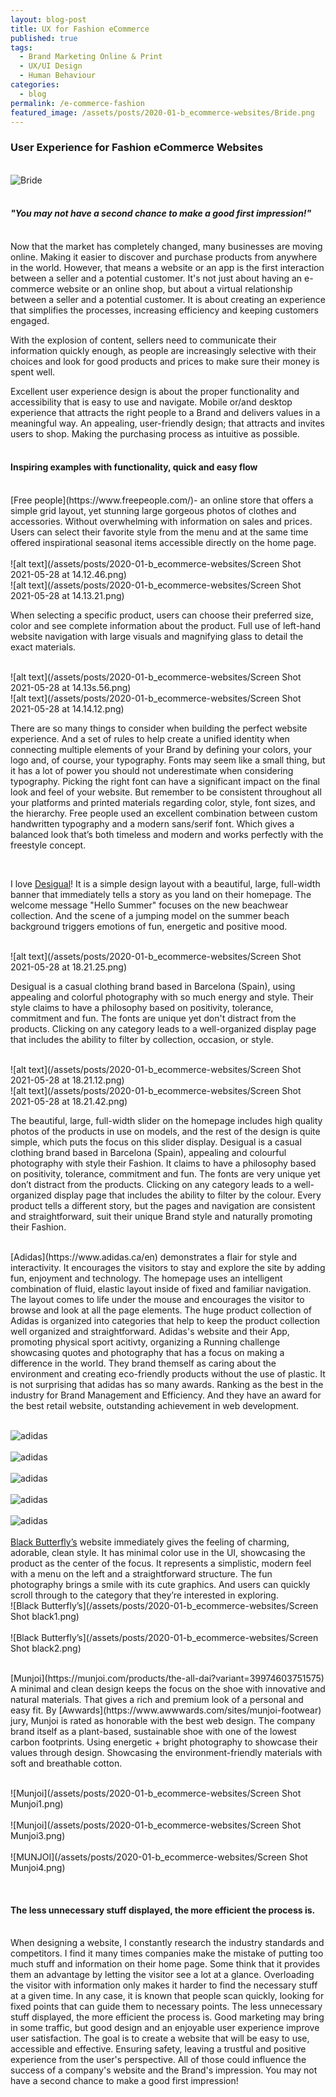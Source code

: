 ```yaml
---
layout: blog-post
title: UX for Fashion eCommerce 
published: true
tags: 
  - Brand Marketing Online & Print
  - UX/UI Design
  - Human Behaviour
categories:
  - blog
permalink: /e-commerce-fashion
featured_image: /assets/posts/2020-01-b_ecommerce-websites/Bride.png
---
```




### User Experience for Fashion eCommerce Websites

<br> ![Bride](/assets/posts/2020-01-b_ecommerce-websites/Bride.png)<br>
<br>

#### *"You may not have a second chance to make a good first impression!"*
<br>
Now that the market has completely changed, many businesses are moving online. Making it easier to discover and purchase products from anywhere in the world. However, that means a website or an app is the first interaction between a seller and a potential customer. It's not just about having an e-commerce website or an online shop, but about a virtual relationship between a seller and a potential customer. It is about creating an experience that simplifies the processes, increasing efficiency and keeping customers engaged. 

With the explosion of content, sellers need to communicate their information quickly enough, as people are increasingly selective with their choices and look for good products and prices to make sure their money is spent well.  

Excellent user experience design is about the proper functionality and accessibility that is easy to use and navigate. Mobile or/and desktop experience that attracts the right people to a Brand and delivers values in a meaningful way. 
An appealing, user-friendly design; that attracts and invites users to shop. Making the purchasing process as intuitive as possible. 
<br>
<br>

#### Inspiring examples with functionality, quick and easy flow 

<br>
 [Free people](https://www.freepeople.com/)- an online store that offers a simple grid layout, yet stunning large gorgeous photos of clothes and accessories. Without overwhelming with information on sales and prices. 
Users can select their favorite style from the menu and at the same time offered inspirational seasonal items accessible directly on the home page.  
<br>
<br>![alt text](/assets/posts/2020-01-b_ecommerce-websites/Screen Shot 2021-05-28 at 14.12.46.png)
<br>![alt text](/assets/posts/2020-01-b_ecommerce-websites/Screen Shot 2021-05-28 at 14.13.21.png)
<br>


When selecting a specific product, users can choose their preferred size, color and see complete information about the product. 
Full use of left-hand website navigation with large visuals and magnifying glass to detail the exact materials. 

<br>![alt text](/assets/posts/2020-01-b_ecommerce-websites/Screen Shot 2021-05-28 at 14.13s.56.png)
<br>![alt text](/assets/posts/2020-01-b_ecommerce-websites/Screen Shot 2021-05-28 at 14.14.12.png)

  There are so many things to consider when building the perfect website experience. And a set of rules to help create a unified identity when connecting multiple elements of your Brand by defining your colors, your logo and, of course, your typography. 
Fonts may seem like a small thing, but it has a lot of power you should not underestimate when considering typography. Picking the right font can have a significant impact on the final look and feel of your website. But remember to be consistent throughout all your platforms and printed materials regarding color, style, font sizes, and the hierarchy. 
Free people used an excellent combination between custom handwritten typography and a modern sans/serif font. Which gives a balanced look that’s both timeless and modern and works perfectly with the freestyle concept.

<br>

I love [Desigual](https://www.desigual.com/en_CA/)! It is a simple design layout with a beautiful, large, full-width banner that immediately tells a story as you land on their homepage. The welcome message "Hello Summer" focuses on the new beachwear collection. And the scene of a jumping model on the summer beach background triggers emotions of fun, energetic and positive mood. 

<br>![alt text](/assets/posts/2020-01-b_ecommerce-websites/Screen Shot 2021-05-28 at 18.21.25.png)

Desigual is a casual clothing brand based in Barcelona (Spain), using appealing and colorful photography with so much energy and style. 
Their style claims to have a philosophy based on positivity, tolerance, commitment and fun. The fonts are unique yet don't distract from the products. Clicking on any category leads to a well-organized display page that includes the ability to filter by collection, occasion, or style. 

<br>![alt text](/assets/posts/2020-01-b_ecommerce-websites/Screen Shot 2021-05-28 at 18.21.12.png)
<br>![alt text](/assets/posts/2020-01-b_ecommerce-websites/Screen Shot 2021-05-28 at 18.21.42.png)


The beautiful, large, full-width slider on the homepage includes high quality photos of the products in use on models, and the rest of the design is quite simple, which puts the focus on this slider display. Desigual is a casual clothing brand based in Barcelona (Spain), appealing and colourful photography with style their Fashion. It claims to have a philosophy based on positivity, tolerance, commitment and fun. The fonts are very unique yet don’t distract from the products. Clicking on any category leads to a well-organized display page that includes the ability to filter by the colour.
Every product tells a different story, but the pages and navigation are consistent and straightforward, suit their unique Brand style and naturally promoting their Fashion. 

<br>
 [Adidas](https://www.adidas.ca/en) demonstrates a flair for style and interactivity. It encourages the visitors to stay and explore the site by adding fun, enjoyment and technology. The homepage uses an intelligent combination of fluid, elastic layout inside of fixed and familiar navigation. The layout comes to life under the mouse and encourages the visitor to browse and look at all the page elements. The huge product collection of Adidas is organized into categories that help to keep the product collection well organized and straightforward. 
Adidas's website and their App, promoting physical sport acitivty, organizing a Running challenge showcasing quotes and photography that has a focus on making a difference in the world. They brand themself as caring about the environment and creating eco-friendly products without the use of plastic. It is not surprising that adidas has so many awards. Ranking as the best in the industry for Brand Management and  Efficiency. And they have an award for the best retail website, outstanding achievement in web development. 

<br>![adidas](/assets/posts/2020-01-b_ecommerce-websites/screenshot_adidas1.png)<br>
<br>![adidas](/assets/posts/2020-01-b_ecommerce-websites/screenshot_adidas.png)<br>
<br>![adidas](/assets/posts/2020-01-b_ecommerce-websites/screenshot_adidas2.png)<br>
<br>![adidas](/assets/posts/2020-01-b_ecommerce-websites/screenshot_adidas3.png)<br>
<br>![adidas](/assets/posts/2020-01-b_ecommerce-websites/screenshot_adidas0.png)<br>
<br>
[Black Butterfly’s](https://www.blackbutterflyclothing.com/) website immediately gives the feeling of charming, adorable, clean style. It has minimal color use in the UI, showcasing the product as the center of the focus. 
It represents a simplistic, modern feel with a menu on the left and a straightforward structure. The fun photography brings a smile with its cute graphics. And users can quickly scroll through to the category that they’re interested in exploring.
<br>![Black Butterfly’s](/assets/posts/2020-01-b_ecommerce-websites/Screen Shot black1.png)<br>
<br>![Black Butterfly’s](/assets/posts/2020-01-b_ecommerce-websites/Screen Shot black2.png)<br>

<br>
[Munjoi](https://munjoi.com/products/the-all-dai?variant=39974603751575) 
A minimal and clean design keeps the focus on the shoe with innovative and natural materials. That gives a rich and premium look of a personal and easy fit.
By [Awwards](https://www.awwwards.com/sites/munjoi-footwear) jury, Munjoi is rated as honorable with the best web design. The company brand itself as a plant-based, sustainable shoe with one of the lowest carbon footprints. Using energetic + bright photography to showcase their values through design. Showcasing the environment-friendly materials with soft and breathable cotton.

<br>![Munjoi](/assets/posts/2020-01-b_ecommerce-websites/Screen Shot Munjoi1.png)<br>
<br>![Munjoi](/assets/posts/2020-01-b_ecommerce-websites/Screen Shot Munjoi3.png)<br>
<br>![MUNJOI](/assets/posts/2020-01-b_ecommerce-websites/Screen Shot Munjoi4.png)<br>

<br>

#### The less unnecessary stuff displayed, the more efficient the process is.
<br>
When designing a website, I constantly research the industry standards and competitors. I find it many times companies make the mistake of putting too much stuff and information on their home page. Some think that it provides them an advantage by letting the visitor see a lot at a glance. Overloading the visitor with information only makes it harder to find the necessary stuff at a given time. In any case, it is known that people scan quickly, looking for fixed points that can guide them to necessary points. The less unnecessary stuff displayed, the more efficient the process is. 
Good marketing may bring in some traffic, but good design and an enjoyable user experience improve user satisfaction. The goal is to create a website that will be easy to use, accessible and effective. Ensuring safety, leaving a trustful and positive experience from the user's perspective. All of those could influence the success of a company's website and the Brand's impression. You may not have a second chance to make a good first impression!